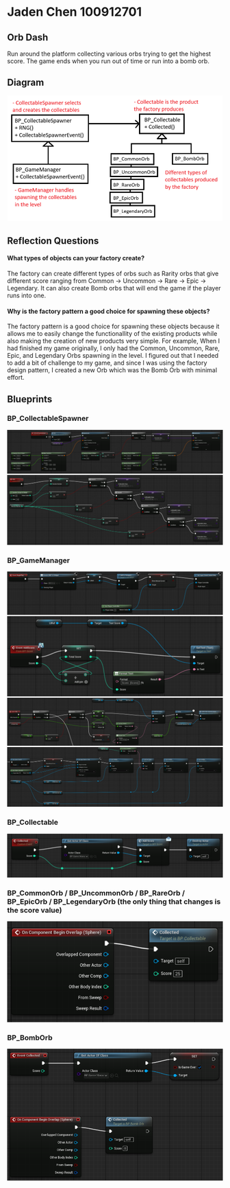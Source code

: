 # Jaden Chen 100912701

## Orb Dash
Run around the platform collecting various orbs trying to get the highest score. The game ends when you run out of time or run into a bomb orb.

## Diagram
![](Lab2Diagram.png)

## Reflection Questions

#### What types of objects can your factory create?

The factory can create different types of orbs such as Rarity orbs that give different score ranging from Common -> Uncommon -> Rare -> Epic -> Legendary. It can also create Bomb orbs that will end the game if the player runs into one.

#### Why is the factory pattern a good choice for spawning these objects?

The factory pattern is a good choice for spawning these objects because it allows me to easily change the functionallity of the existing products while also making the creation of new products very simple. For example, When I had finished my game originally, I only had the Common, Uncommon, Rare, Epic, and Legendary Orbs spawning in the level. I figured out that I needed to add a bit of challenge to my game, and since I was using the factory design pattern, I created a new Orb which was the Bomb Orb with minimal effort.

## Blueprints

### BP_CollectableSpawner
![](<Screenshot 2025-10-03 222250.png>)
![](<Screenshot 2025-10-03 222234.png>)

### BP_GameManager
![](<Screenshot 2025-10-03 222529.png>)
![](<Screenshot 2025-10-03 222537.png>)
![](<Screenshot 2025-10-03 222549.png>)
![](<Screenshot 2025-10-03 222609.png>)

### BP_Collectable
![](<Screenshot 2025-10-03 222815.png>)

### BP_CommonOrb / BP_UncommonOrb / BP_RareOrb / BP_EpicOrb / BP_LegendaryOrb (the only thing that changes is the score value)
![](<Screenshot 2025-10-03 222905.png>)

### BP_BombOrb
![](<Screenshot 2025-10-03 223005.png>)
